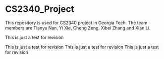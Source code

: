 # CS2340_Project
This repository is used for CS2340 project in Georgia Tech. The team members are Tianyu Nan, Yi Xie, Cheng Zeng, Xibei Zhang and Xian Li.

This is just a test for revision


This is just a test for revision
This is just a test for revision
This is just a test for revision

